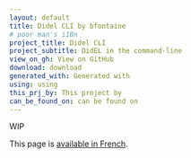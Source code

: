 ```yaml
---
layout: default
title: Didel CLI by bfontaine
# poor man's i18n
project_title: Didel CLI
project_subtitle: DidEL in the command-line
view_on_gh: View on GitHub
download: download
generated_with: Generated with
using: using
this_prj_by: This project by
can_be_found_on: can be found on
---
```

WIP

This page is [available in French](fr.html).
